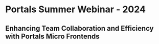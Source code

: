 # Portals Summer Webinar - 2024
## Enhancing Team Collaboration and Efficiency with Portals Micro Frontends